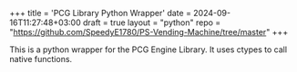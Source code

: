 +++
title = 'PCG Library Python Wrapper'
date = 2024-09-16T11:27:48+03:00
draft = true
layout = "python"
repo = "https://github.com/SpeedyE1780/PS-Vending-Machine/tree/master"
+++

This is a python wrapper for the PCG Engine Library.
It uses ctypes to call native functions.
